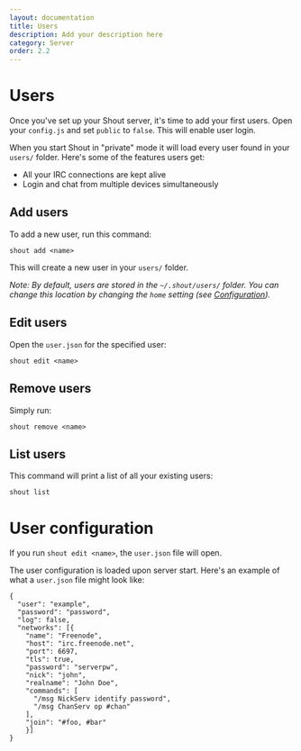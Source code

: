 ```yaml
---
layout: documentation
title: Users
description: Add your description here
category: Server
order: 2.2
---
```


# Users

Once you've set up your Shout server, it's time to add your first users. Open your `config.js` and set `public` to `false`. This will enable user login.

When you start Shout in "private" mode it will load every user found in your `users/` folder. Here's some of the features users get:

- All your IRC connections are kept alive
- Login and chat from multiple devices simultaneously

## Add users

To add a new user, run this command:

```
shout add <name>
```

This will create a new user in your `users/` folder.

_Note: By default, users are stored in the `~/.shout/users/` folder. You can change this location by changing the `home` setting (see [Configuration](/docs/server/configuration.html))._

## Edit users

Open the `user.json` for the specified user:

```
shout edit <name>
```

## Remove users

Simply run:

```
shout remove <name>
```

## List users

This command will print a list of all your existing users:

```
shout list
```

# User configuration

If you run `shout edit <name>`, the `user.json` file will open.

The user configuration is loaded upon server start. Here's an example of what a `user.json` file might look like:

```
{
  "user": "example",
  "password": "password",
  "log": false,
  "networks": [{
    "name": "Freenode",
    "host": "irc.freenode.net",
    "port": 6697,
    "tls": true,
    "password": "serverpw",
    "nick": "john",
    "realname": "John Doe",
    "commands": [
      "/msg NickServ identify password",
      "/msg ChanServ op #chan"
    ],
    "join": "#foo, #bar"
	}]
}
```
